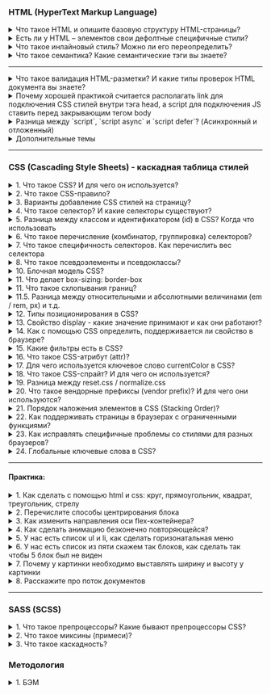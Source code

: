 ### HTML (HyperText Markup Language)

<details>
<summary> Что такое HTML и опишите базовую структуру HTML-страницы? </summary>

HTML (Hypertext Markup language) – язык гипертекстовой разметки. Он используется для отображение веб-страницы в браузере. Базовая структура HTML состоит из 

1. `<!Doctype html>`, которая указывается в самом начале и сообщает браузуру, что мы используем последнюю версию HTML5

2. `<head>` - содержит информацию о документе, в нем может хранится заголовок, шрифты, стили и метатеги. Метатеги - дополнительная информация о веб-странице, которая затем передает информацию поисковой системе. Например:  

* кодировка: UTF-8; 
* имя автора страницы
* описание страницы;
* ключевые слова для продвижения. 
* метатег вьюпорт (`meta name="viewport"`) сообщает браузеру, как именно обрабатывать размеры страницы и изменять её масштаб.

```
`<meta name="viewport" content="width=device-width, initial-scale=1">`

1. meta name="viewport" -  сообщает браузеру о том, как именно обрабатывать размеры страницы,
и изменять её масштаб. 

2. content="width=device-width - ширина области просмотра, которая задает ширину в
соответствии с девайсом

initial-scale=1 - начальный масштаб страницы: 1.0 (обычно определяет). 
Свойство max-scale/min-scale – определяет как пользователям разрешено
увеличивать или уменьшать страницу. А если мы хотим запретить 
масштабирование используем userscalable: 0

```

3. `<body>` – содержит всю разметку html документа. Именно это разметка и будет отображается в браузере.

</details>


<details>
<summary>Есть ли у HTML – элементов свои дефолтные специфичные стили?</summary>

Да, конечно есть, практически во всех: 
- У загаловках - это размер шрифта, отступ и жирность;
- У списков – маркеры и цифры; 

Однако стоит упомянуть, что в разных браузерах они могут отмечаться по разному, у кого-то размер шрифта побольше например, обычно прибегают к обнулению стилей (reset.css) или делает для всех стилей одинаковые стили (normalise.css)
</details>



<details>
<summary> Что такое инлайновый стиль? Можно ли его переопределить?</summary>

Инлайновый стиль – это стиль, который находится внутри определенного тега. У него вес 1000 и это самый большой вес селектора, которого крайне трудно перероделить. Переопределить его можно только с помощью !important, 
</details>
 

<details>
<summary> Что такое семантика? Какие семантические тэги вы знаете?</summary>

Раньше все программисты писали с помощью дивах и спанах, однако с появлением семантических тегов в HTML5, то много что поменялось. и они помогают браузеру и поисковым системам, анализировать и понимать структура, содержимое нашего веб-приложения. А также он повышает доступность (accessibility). Например для слабовидящих - скринридер читает текст делая на каких-то словах акцент по типу strong или em. Вместо картинки, скринридер читает поясняющий текст внутри img тега alt.

Дополнительные вопрос: 

<details>
<summary> - Какая разница между тэгами `strong` и `em` и `b` и `i`?</summary>

Теги: `strong` и `b` (bold) - делает текст жирным, 
Теги `em` (emphasis) и `i` (italic) - делает его курсивным. 

Основное отличие одни из них семантические (strong, em), а другие не семантические (b, i) - когда скринридер читает теги strong и em он делает на них небольшой акцент, в то время как на b и i он не делает акцента

</details>



<details>
<summary> - Типы списков в HTML?</summary>

1. `<ul>` - маркированный список. Каждый элемент списка отмечается маркером: li;
2. `<ol>` - нумерованный список. Каждый элемент списка отмечается маркером: li;
3. Cписок определений, cостоит он из следующиз тегов: `dl` – основная обертка, `dt` –определения и `dd` – поясняющий текст;

</details>

<details>
<summary> - Для чего используются тэги tr, th, td?</summary>

Данные теги используются внутри другого тега: `<table>`, а тот в свою очередь необходим для создания таблиц:

`<tr>` (table row) – контейнер для создания строки таблицы
`<th>` (table-header) – предназначен для создания одной ячейки таблицы в виде заголовка
`<td>` (table-data) – ячейка таблицы 

```
<tr>
  <td>Hi, I'm your first cell.</td>
  <td>I'm your second cell.</td>
  <td>I'm your third cell.</td>
</tr>
```

<img src='./assets/table.PNG' alt="Таблица" />

</details>


<details>
<summary> - Для какого тэга используется атрибут alt и зачем он нужен?</summary>

Он пишется в img. Если вдруг у нас картинка не отобразится на странице, то вместо него отобразится (поясняющий) текст, тот который мы указали в alt. 

Данный атрибут также полезен для людей с ограниченными возможностями, когда страница будет читаться скринридером, то при чтении и будет зачитываться то, что находится в alt. (Помимо этого использование атрибута улучшается accessibility (доступной страницы) так как различные скринридеры при чтении веб-страницы зачитывают его. В результате пользователи с ограниченными возможностями понимает контекст используемого изображения)

Она еще необходимо для валидации

</details>

<details>
<summary> Как семантически верно сверстать навигационное меню?</summary>
<img src='./assets/4.png'/>
</details>

<details>
<summary> Как можно скрыть элемент разметки не используя CSS и JS?</summary>

В html есть для этого специальный атрибут: hidden, однако это не самая лучшая практика влиять на страницу через разметку, так как он не виден не только для пользователя, но и для скринридеров. Данный тег глобальный и его можно добавлять везде. Его аналог в css – это display: none
</details>

<details>
<summary> Какой тег использовать для того, чтобы сверстать кнопку?</summary>

Обычная кнопка: `<button>Кнопела</button>`	

Кнопка подверждения формы, используется:
```
<button type=”submit”>КнопелаИная</button>
<input type=”submit” value=”button>	

<input type = “button”>
```
</details>

</details>

---

<details>
<summary> Что такое валидация  HTML-разметки? И какие типы проверок HTML документа вы знаете?</summary>

Валидация HTML-разметки — это проверка написания кода согласно W3S (World Wide Web Consortium). Это платформу в которую мы можем перетащить наш html-код, чтобы он проверил его на ошибки. Ошибки могут быть разного вида, где то закрывающий тег не указал, где-то к картинке в атрибутах альт не указал. 

</details>


<details>
<summary> Почему хорошей практикой считается располагать link для подключения CSS стилей внутри тэга head, а script для подключения JS ставить перед закрывающим тегом body</summary>

1. Тег link внутри шапки сайта описана сцепификацой HTML. Если в head находится stylesheet, то страница загружается быстрее 

2. Сначала подключаются html и css при первой загрузке страницы и они должны находится в самом header. После того как все загрузилось используется js, если мы поставим js в самое начало, то оно будет блокировать (загрузку) от рисовку html. Размещение скриптов внизу позволяет сперва распарсить и показать пользователю весь HTML, а затем уже добавить к нему логику.

</details>


<details>
<summary> Разница между `script`, `script async` и `script defer`? (Асинхронный и отложенный)</summary>

Обычно браузеры загружают `script` синхронно, во время разбора документа. Поэтому принято добавлять скрипты в конец документа, перед `</body>`, чтобы они не тормозили загрузку страницы. Но при помощи атрибутов defer и async можно явно управлять порядком загрузки и выполнения скриптов.

* `<script async src="...">` => скрипт выполняется параллельно c чтением html документа. Он не будет ждать когда произойдет загрузка и отображение веб-страницы. Он  хорош для независимых скриптов, например счётчиков и рекламы, порядок выполнения которых не играет роли.

* `<script defer src="...">` – указывает браузеру, что скрипт должен быть выполнен после того, как как произойдет полная загрузка html. 

На практике defer используется для скриптов, которым требуется доступ ко всему DOM-дереву или если важен их порядок выполнения.

</details>

<details>
<summary>Дополнительные темы</summary>



<details>
<summary>1. Для чего используют data-атрибуты?</summary>

До появления JS-фреймворков, он использовался (применялся) для  хранений информаций. А в последующем можно было использовать в JS для манипуляции. 

Другими словами: прямо в дом дерева можно хранить дополнительные данные, основным минусом была безопасность, она была слабая, так как изменить атрибут без проблем можно через консоль разработчика

<img src='./assets/5.png' alt='Селектора'/>

</details>


<details>
<summary>2. Для чего используется элемент datalist? </summary>

Используется для создания выпадающего списка, которое можно выбирать при наборе в текстовом поле и datalist с атрибутом id должен полностью совпадать с содержимым: "" с input элементом атрибутом лист. 
</details>


<details>
<summary> 3. Типы `input` элементов в HTML? (Необходимо перечислить их и назвать особенности)</summary>

Input – элемент необходим для общения (коммуникации) с пользователям, он предназначен для получение вводимых данных. У него есть атрибут type 

* input type = “text” - предназначенный для ввода букв, цифр и специальных символов. 
* input type = “password” – используется для паролей. Его особенность - отображаются как звездочки. 
* input type = “email”> - предназначен для ввода эмейла пользователи.  
* input type = “number”> - позволяет вводить только числовое значение ну и при фокусировке на нем открывается клавиатура, содержащие только цифры. 
* input type = “button” (input type = “submit”) – поле для ввода. В этом случае превращается в кнопку, с помощью сабмит можно даже отправить форму. 
* input type checkbox ( radio)  button - заменяет поле ввода на специальные элементы либо квадрат с галочкой либо кружок с точкой. 
* input type day month daytime local предназначены для ввода даты. 

</details>


<details>
<summary> 4. Представьте HTML5 как открытую веб-платформу. Из каких блоков состоит HTML5?</summary>

•	Семантика (позволяет более точно описать из чего состоит контент).
  
•	Стилизация (позволяет создавать более сложные темы оформления).
  
•	Доступ к устройствам (позволяет взаимодействовать с различными устройствами ввода и вывода).
  
•	Связанность (позволяет общаться с сервером).
  
•	Офлайн и хранилище (позволяют страницам хранить данные локально на клиентской стороне и более эффективно работать в офлайне)
  
•	Мультимедиа (создание и подключение видео и аудио).
  
•	2D/3D-графика и эффекты (позволяет расширить возможности презентации).
  
•	Производительность и интеграция (обеспечивает большую скорость оптимизации и лучшее использование аппаратных средств).

</details>

</details>

---


### CSS (Cascading Style Sheets) - каскадная таблица стилей

<details>
<summary>1.	Что такое CSS? И для чего он используется?</summary>

CSS (Cascading Style Sheets - “каскадные таблицы стилей”) - формальный язык, с помощью которого описывают внешний вид документа HTML, XML, XHTML. CSS используется для оформления внешнего вида документа (например: для задания цветов, шрифтов, стилей, расположения блоков и т.д). 

Мы выносим стили в отдельный css-файл, чтобы отделить логику и структуру веб-страницы (написанную на HTML) от описания её внешнего вида. Такое разделение дает больше гибкости и возможностей, а также позволяет уменьшить сложность и повторяемость в структурном содержимом.

Другой источник: CSS – каскадная таблица стилей, предназначенная для добавления различных стилей на html страницу. Если чистый html представляет собой каркас (скелет) страницы, то задача CSS - добавить различные визуальные эффекты.
Дополнительная литература: https://blog.ingate.ru/seo-wikipedia/css/

</details>


<details>
<summary>2.	Что такое CSS-правило?</summary>

СSS-правило относится к синтаксису CSS. Синтаксис состоит из селектора и блока объявлений, в котором описываются свойства со значениями:

<img src='./assets/6.png' alt='CSS-правило'/>

CSS-правило сообщает браузеру, что и каким образом будет отформатировано тот или иной селектор. Например: изменить цвет текста заголовка, выделить изображение красной рамкой, установить ширину блока в 200 пикселей и т.д. 
</details>


<details>
<summary>3.	Варианты добавление CSS стилей на страницу?</summary>

* Inline style (внутренние) - в теге добавляется слово style и так мы добавляем стиль
* Внешние стили - когда в html, в хедере пишем стиль
* Отдельный файл со стилями, который подключается через элемент link, в элементе head, `<link rel="stylesheet" type="text/css" href="style.css">`
</details>


<details>
<summary>4.	Что такое селектор? И какие селекторы существуют?</summary>

Селектор необходим для того, чтобы сообщить браузеру к какому элементу (элементам) будет применен стиль. Они делятся на простые и составные

<img src='./assets/7.PNG'> 

1. Универсальный селектор – применяется стиль для всех элементов веб страницы.
2. Селектор атрибута – отбирает элементы по наличию атрибута или его значению. Другими словами, ищет из этого: a [href= “test”] {…} вот это <a href = “test”> … </a>
3. Селектор потомка – цепочка перечисленных через пробел селекторов, обозначает вложенность от родительских элементов к потомку, что позволяет управлять стилями вложенных элементов
4. Селектор только дочернего элемента (комбинатор >) – непосредственно располагается внутри родительского элемента. Ссылка: https://webref.ru/css/selector/child, а также стоит отметить, что он позволяет выбрать элементы только первого уровня вложенности: https://metanit.com/web/html5/5.4.php


</details>


<details>
<summary>5. Разница между классом и идентификатором (id) в CSS? Когда что использовать</summary>

* id - должен быть уникальным и встречаться на странице 1 раз. Вес id - 100; и айди у элмента должен быть только один. Для добавлении логики
* class - можно задавать и использовать много раза. Вес класса - 10; у одного элемента может быть несколько классов. Для добавление стилей

</details>

<details>
<summary>6. Что такое перечисление (комбинатор, группировка) селекторов?</summary>

При помощи перечисление нескольких селекторов через запятую можно избежать дублирования кода. 

Если в нескольких элементов есть определенные повторяющиеся стили, то вполне допустимо вынести эти стили в отдельный блок, после чего в качестве селектора указать несколько классов, тегов, идентификаторов перечислив их через запятую (,). 

Таким образом, описанные стили будут применены сразу к нескольким элементам и нет необходимости повторно писать один и тот же код для каждого селектора

</details>


<details>
<summary>7. Что такое специфичность селекторов. Как перечислить вес селектора</summary>

СС – способ с помощью, которого браузер определяет какие значения CSS – свойства будут применены к элементу. Он представляет собой вес, придаваемый конкретному элементу CSS. 

Инлайновый селектор: 1000
ID (айди): 100
Класс, псевдокласс, атрибут: 10
Элемент, псевдоэлемент:	1

```
li	                                  => 1
ul li	                  1 + 1         => 2
#main .item	            100 + 10      => 110
h1 + *[href= “test”]	  10 + 1        => 11
#test p	                100 + 1       => 101
li. item.main	          1 + 10 + 10   => 21
#test	                                => 100
ul ol li .item	      1 + 1 + 1 + 10  => 13
ul ol+li	            1 + 1 + 1       => 3
a:hover	              1 + 10          => 11
```

Такие просчеты нужны для того, чтобы писать максимально чистый css-код без постоянного использования important (используется для того, чтобы придать наивысший приоритет среди других)

Стоит отметить, что если специфичность одинаковая то срабатывает последний стиль
<img src='./assets/11.PNG' alt='одинаковая специфичность'>


Какой вес у звездочки?

</details>

<details>
<summary>8.	Что такое псевдоэлементы и псевдоклассы?</summary>

Псевдоэлемент – это ключевое слово, которое добавляется на селектор и позволяет стилизировать определенную часть выбранного элемента. 

`::first-letter` – используется для изменения первой буквы в тексте

`::first-line` - используется для изменения первой строчки блочного текста

`::after` – применяется для вставки желаемого контента ПОСЛЕ выбранного элемента. Например: http://htmlbook.ru/css3/after

`::before` – для вставки контента ДО выбранного элемента. Например:
http://htmlbook.ru/css3/before

`::selection` – позволяет применить стили к части документа, которая была выделена у пользователя. Например: http://htmlbook.ru/css/selection


Псевдокласс - это какое-то состояние нашего элемента. Например у нас есть абстрактная ссылка с помощью: `псевдокласса (:hover)` - мы можем изменить при наведении на ссылку - цвет либо через псевдокласса `:active` (сделать текст) красным. Через :visited после того как зашли изменить цвет не на фиолетевый а на ярко-голубой

Или у нас есть маркированный список и мы хотим изменить первую и последню лишку, для этого нам нужны псевдоклассы: `:first-child и :last-child`.

Расскажите про псевдокласс: has. 
</details>



<details>
<summary>10. Блочная модель CSS?</summary>

Определяет размеров блока на странице и их взаимодействие между собой. Состоит он из следующих свойств:

- содержимое (это может быть текст, изображение, видео и др.), ширина (содержимого), которого задается свойством width, а высота (cодержимого) через height;
- padding — внутренний отступ;
- border - границы 
- margin - внешние отступы

</details>

<details>
<summary>11. Что делает box-sizing: border-box</summary>

Если это свойство не задать, то к размеру блока будут добавляться внутренние отступы и рамка. Но если задать то ширина и высота будет включать значение полей и границ, но не отступов margin
</details>


<details>
<summary>11. Что такое схлопывания границ? </summary>

Cхлопывание границ (margin collapsing) - такое поведение, когда margin-top и margin-bottom
объединяются в один отступ. Например у нас есть 2 margina: 10 и 50 пикселей. И будет не 60 пикселей отступа, а 50


</details>

<details>
  <summary> 11.5. Разница между относительными и абсолютными величинами (em / rem, px) и т.д.</summary>

К относительным единицам относятся em - когда размер шрифта у нас классический 16, то на em 2 = будет 32, rem (относительно размера шрифта элемента), % ( измерение в процентах.), vw – 1% от ширины области просмотра (50% это половина ширины области просмотра). vh – 1% от высоты области просмотра (50% это половина высоты области просмотра)., а к абсолютным пиксели
</details>
  


<details>
<summary>12. Типы позиционирования в CSS?</summary>

* Static position (нормальное / статическое позицинирование) - значение по умолчанию, свойства top, right, bottom, left игнорирует;

* Relative position (относительное позиционирование) - элемент сдвигается относительно его обычного положения. Его можно менять с помощью top, right, bottom, left. 

* Absolute position (абсолютное позиционирование) - исчезает из того места в котором был и позиционируется заного. Остальные элементы распологаются так, как буд-то этого элемента и не было. Координаты: top, right, bottom, left отчитываются от ближайшего позиционированного родителя или от всего документа. Он работает с z-index. 

* Fixed position (фиксированное позиционирование) - когда нам необходимо зафиксировать какой-то контейнер в одном месте и при скроле он будет идти вместе с нами.

* Stiky position (липкое позиционирование) - похож на фиксированное позиционирование. Отличие от него, то что он крепится в рамках какого-то блока, а не всего документа. Нельзя позиционировать элемент по горизонтале, а может только по вертикале через свойства (top, bottom) - относительно вверха низа страницы 

Допольнительный вопрос: что такое z-index, и как он работает
</details>


<details>
<summary>13. Свойство display - какие значение принимают и как они работают?</summary>

1. None - это когда элемент не показывается на экране вообще
2. Block - это блочные элементы, которые распологаются вертикально один за другим. Он стремится расширится на всю доступную ширину
3. Inline - они распологаются на одной строке, последовательно одним за одним. Ширина и высота по содержимому и менять высоту и ширину нельзя
4. Inline-block - элемент является строчным, но при этом ему можно задавать ширину и высоту
5. Flex 
6. Grid
7. Table-row
8. inherit;
9. initial;
10. unset;
11. list-item;


</details>



<details>
<summary>14. Как с помощью CSS определить, поддерживается ли свойство в браузере?</summary>

Для этого есть специальная директива @supports(){}. Она проверяет, поддерживается ли свойство, правило, или css-селектор в браузере. В круглых скобках пишется условие проверки, а в фигурных скобках код, который выполнится, если условие поддерживается. Пример:
</details>


<details>
<summary>15. Какие фильтры есть в CSS?</summary>

1. `Blur (px,em)`	- размытие по Гауссу к исходному изображению. Чем больше радиус, тем больше размытие. Начальное значение: 0
2. `Brigtness (%, 10-дробь)` - изменяет яркость изображение. Также чем больше, тем ярче. Начальное значение: 1
3. `Сontrast (%, 10-дробь)` -	регулирует констрастность между самым темным и светлым участком фона. Начальное значение: 100%, ниже будут уменьшать контрастность, а выше будут увеличивать
4. `Drop-shadow`		Смещение по оси Х смещение по оси Y размытость растяжение цвет тени
5. `Grayscale (%, 10-дробь)` - извлекает все цвета из картинки, делая на выходе черно-белое изображение.


</details>

<details>
<summary>16. Что такое CSS-атрибут (attr)?</summary>

Это css-функция, которая позволяет в файле css достучаться до любого значения атрибута элемента. Работает и с псевдоэлементами. 

<img src='./assets/9.png' alt="attr"/>
</details>


<details>
<summary>17. Для чего используется ключевое слово currentColor в CSS?</summary>

Ключевое слово: currentColor можно использовать в качестве значения для CSS- свойства принимающего цвет (то есть она будет работать для свойств: color, background-color, box-shadow, text-shadow). 

Например, есть: color: blue, и внутри него есть box-shadow: … currentColor, и css автоматически подставит тот самый синий цвет (текущее значение свойства – color). И в случаи изменение одного цвета – изменятся и остальные, которые находятся в currentColor, то есть поменяются на другие цвета

</details>


<details>
<summary>18. Что такое CSS-спрайт? И для чего он используется?</summary>

CSS–спрайт – это картинка, которая объединяет несколько изображений в одно большое. Данный подход используется для набора иконок. 

<img src='/assets/8.png' alt="sprite" />

В первую очередь сокращает кол-во обращений к серверу, так как вместо несколько запросов достаточно сделать только один. 

Дополнительно – это выполнения предзагрузки пока невидимого контента. То есть иконка, которая отображается по наведению, будет загружена заранее, в результате не будет видно мигание при смене картинок

</details>



<details>
<summary>19. Разница между reset.css / normalize.css</summary>

Практически все html-элементы содержат дефолтные стили: размер и жирность шрифта, внутренние и внешние отступы и др. Основной нюанс заключается в том, что каждый браузер применяет разные стили. И для того, чтобы вверстка выглядела одинокого, используют обнуления стилей: reset.css / normalize.css

Они подключаются в самом начале css-файла. И reset.css сбрасывает все дефолтные стили на ноль, а normalize – нормализирует (стабилизирует) для различных браузеров – сохраняет дефолтные стили и делает их везде одинаковым. Недостатком reset.css – это то, что мы стили пишем заново. История: https://www.youtube.com/watch?v=KGYmOlNteas

</details>


<details>
<summary>20.	Что такое вендорные префиксы (vendor prefix)? И для чего они используются?</summary>

Вендорные префиксы – это приставка к названию CSS – свойства, которые добавляют производители браузеров для не стандартизированных (специфических) свойств.

```
-o-	Opera
-moz-	Mozilla
-ms-	Microsoft
-webkit-	Apple
```

Работают они следующим образом: для элемента прописывается CSS свойство в прямом виде для браузеров, которые его понимают. Следом за ним через точку с запятой перечисляется то же самое свойство, но с разными вендорными префиксами для разных браузеров. Браузер из такого кода интерпретирует только то свойства, которое написано под него, а написанные для других браузеров игнорирует.
Может быть вопрос: где можно посмотреть, как поддерживается то или иной свойство? -  Ответ: https://caniuse.com/flexbox

</details>



<details>
<summary>21. Порядок наложения элементов в CSS (Stacking Order)?</summary>

Элементы в HTML имеют объёмную структуру, поэтому они способны перекрывать друг друга. Это поведение можно регулировать с помощью свойства z-index! Но при его отсутствии существует свой порядок наложения (Stacking Order). 

Перечисление по порядку (с самого нижнего): 
* background и border элемента – позиционированные элементы и их дети; 
* элементы с z-index меньше нуля; 
* элементы блочного уровня (в нормальном потоке = position: static); 
* плавающие элементы (float элементы); 
* inline-элементы;
* элементы с z-index=0 или after;
* элементы со свойством opacity меньше 1;

</details>


<details>
<summary>22. Как поддерживать страницы в браузерах с ограниченными функциями?</summary>

Существуют разные техники поддержания кода в «старых» браузерах:
1. Библиотека Modernizer - это библиотека JavaScript, которая определяет функции, доступные в браузере пользователя. Это позволяет веб-страницам избегать неподдерживаемых функций, информируя пользователя о том, что его браузер не поддерживается, или загружая полифилл. 
2. Директива supports – см описание в вопросе выше.
3. Autoprefixer- это веб сервис для расстановки вендорных префиксов для лучшей кроссбраузерности. Автопрефиксер использует данные о популярности браузеров и поддержке ими вендорных префиксов. Опираясь на эту информацию, он расставляет и удаляет префиксы. Автопрефиксер поможет вам с префиксами для: animations, transition, transform, grid, flex, flexbox и других.
4. Ресурс: Caniuse.com – для проверки поддрежки браузеров.

</details>


<details>
<summary>23. Как исправлять специфичные проблемы со стилями для разных браузеров?</summary>

Поскольку существуют разные браузеры, для некоторых свойств в них закладываются разные значение, в результате одна и та же страница может выглядеть по-разному. Применяются разные подходы, чтобы унифицировать начальные стили: 

1. Использование Autoprefixer для автоматической вставки браузерных префиксов. Она берёт с Can I Use последние данные о префиксах и популярности браузеров, читает ваш файл стилей, находит свойства и значения, которым действительно нужны префиксы и добавляет их. Есть и свои недостатки: https://habr.com/ru/company/evilmartians/blog/176909/, но я опустил этот момент

2. Подключение reset.css / normalize.css
3. Разделение стилей для разных браузеров, и их динамическая подгрузка
4. Использование сторонних проблем: по типу bootstrap, tailwind (которая уже решает эти проблемы со стилями).
5. Тестирование приложение в такой платформе как: browserstack

</details>


<details>
<summary>24. Глобальные ключевые слова в CSS?</summary>

Для всех свойств CSS можно задать значения в виде ключевых слов: initial (значение по умолчанию), inherit (наследование), unset, revert.

* initial – значение по умолчанию. У каждого блока есть свои базовые (не браузерные) значения по умолчанию, который срабатывают еще до написания css -стилей.

* Inherit – заставляет в элементе использовать вычисленное значение свойства из родительского элемента. Т.е. берется значение свойства, как у родителя.

* Unset - устанавливает значение свойства как inherit, если свойство наследуется от своего родителя, в противном случае (т.е. если свойство не наследуемое), значение устанавливается как initial.

* Revert – возврат к браузерным стилям. (не путать с initial). 

</details>

---

#### Практика:

<details>
<summary>1. Как сделать с помощью html и css: круг, прямоугольник, квадрат, треугольник, стрелу
</summary>

`Круг` - border-radius: 50%

`Прямоугольник` - ширина должна быть больше высоты

`Квадрат` - ширина и высота должны быть одинакового размера

`Треугольник` 

```
border-left: 50px solid transparent;
border-right: 50px solid transparent;
border-bottom: 100px solid red;
```

`Стрела`

Стрела направо - transform: rotate(-45deg);
Стрела налево - transform: rotate(135deg);
Стрела вверх - transform: rotate(-135deg);
Стрела вниз -  transform: rotate(45deg);


</details>



<details>
<summary>2. Перечислите способы центрирования блока</summary>


1. Через флексбокс: 
```
display: flex;
justify-content: center
align-items: center

```
2. Через margin: 0 50; а также margin: auto
3. Через абсолютное позиционирование
4. Через vertical-align: middle
</details>

<details>
<summary>3. Как изменить направления оси flex-контейнера?</summary>

display: flex;
flex-direction: column
</details>

<details>
<summary>4. Как сделать анимацию безконечно повторяющейся?</summary>

Animation-duration: infinite
</details>


<details>
<summary>5. У нас есть список ul и li, как сделать горизонатальная меню </summary>

```
ul {
  list-style: none; /*убираем маркеры списка*/
  margin: 0; /*убираем отступы*/
  padding-left: 0; /*убираем отступы*/ 
}
a {
  text-decoration: none; /*убираем подчеркивание текста ссылок*/
}
li {
 float:left; /*Размещаем список горизонтально для реализации меню*/
  margin-right:5px; /*Добавляем отступ у пунктов меню*/
}
```
</details>

<details>
<summary> 6. У нас есть список из пяти скажем так блоков, как сделать так чтобы 5 блок был не виден </summary>


Через псевдокласс nth-child или last-child
</details>


<details>
<summary>7. Почему у картинки необходимо выставлять ширину и высоту у картинки</summary>



</details>



<details>
<summary>8. Расскажите про поток документов</summary>

</details>

---


### SASS (SCSS)

<details>
<summary> 1. Что такое препроцессоры? Какие бывают препроцессоры CSS? </summary>

Препроцессоры - упрощают работу с CSS-кодом путем добавление таких опций как: миксины (примеси), вложенные правила (вложенность), селекторы наследования и т.д.

Sass, scss, less

</details>

<details>
<summary>2. Что такое миксины (примеси)?</summary>

Миксины позволяют определять стили, которые можно повторно использовать в разных местах

Чтобы создать миксин, необходимо указать ключевое слово @mixin и дать ему уникальное имя.  Для включения миксина в селектор используется ключевое слово @include после чего указывается имя миксина, который мы хотим подключить

</details>

<details>
<summary>3. Что такое каскадность? </summary>

Каскадность – это механизм CSS, который определяет какие стили в итоге будут применены к элементу.
</details>






### Методология 

<details>
<summary>1. БЭМ</summary>

БЭМ - методология, которая расшифровывается как блок, элемент, модификатор. Разработан он яндексам как компонентный подход к веб-разработке. 

Он создан в первую очередь для переиспользование компонентов, что помогает в работе на крупных проектов. 

Блоки - это независимые единицы, которые могут состоять из других блоков или элементов. Элемент является его дочерним элементом. А модификатор - класс, который позволяет стилизовать элемент, который отличается от других элементов этого порядка


Например у нас есть меню на сайте - блок; ссылки в меню - это элемент; а разный цвет ссылок в зависимости от темы - модификатор

</details>
